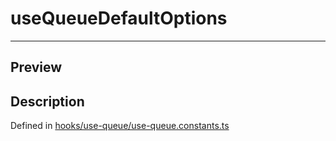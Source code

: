 
      
# useQueueDefaultOptions

<div class="api-docs__separator" data-reactroot="">

---

</div><div class="api-docs__section" data-reactroot="">

## Preview

</div><div class="api-docs__section" data-reactroot="">

## Description

</div><div class="api-docs__description" data-reactroot=""><span class="api-docs__do-not-parse">



</span></div><div class="api-docs__definition" data-reactroot="">

Defined in [hooks/use-queue/use-queue.constants.ts](https://github.com/BetterTyped/hyper-fetch/blob/982ac882/packages/react/src/hooks/use-queue/use-queue.constants.ts#L5)

</div>